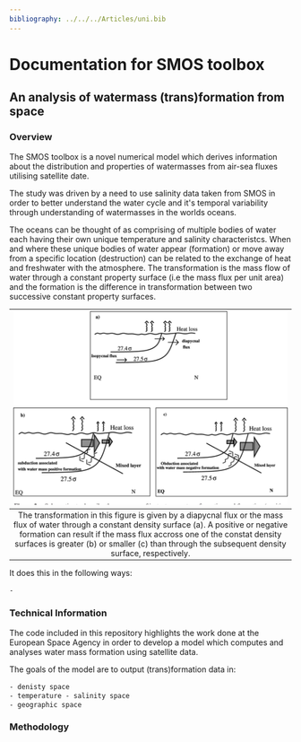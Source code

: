 ```yaml
---
bibliography: ../../../Articles/uni.bib
---
```

# Documentation for SMOS toolbox
## An analysis of watermass (trans)formation from space
### Overview
The SMOS toolbox is a novel numerical model which derives information about the distribution and properties of watermasses from air-sea fluxes utilising satellite date.

The study was driven by a need to use salinity data taken from SMOS in order to better understand the water cycle and it's temporal variability through understanding of watermasses in the worlds oceans.

The oceans can be thought of as comprising of multiple bodies of water each having their own unique temperature and salinity characteristcs. When and where these unique bodies of water appear (formation) or move away from a specific location (destruction) can be related to the exchange of heat and freshwater with the atmosphere.
The transformation is the mass flow of water through a constant property surface (i.e the mass flux per unit area) and the formation is the difference in transformation between two successive constant property surfaces.

| ![](3-Figure2-1.png) |
|:--:|
|  The transformation in this figure is given by a diapycnal flux or the mass flux of water through a constant density surface (a). A positive or negative formation can result if the mass flux accross one of the constat density surfaces is greater (b) or smaller (c) than through the subsequent density surface, respectively. |

It does this in the following ways:

	-

### Technical Information
The code included in this repository highlights the work done at the European Space Agency in order to develop a model which computes and analyses water mass formation using satellite data.

The goals of the model are to output (trans)formation data in:

	- denisty space
	- temperature - salinity space
	- geographic space


### Methodology

